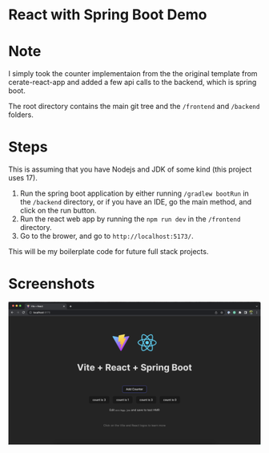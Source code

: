 # React with Spring Boot Demo

# Note
I simply took the counter implementaion from the the original template from cerate-react-app and added a few api calls to the backend, which is spring boot.

The root directory contains the main git tree and the `/frontend` and `/backend` folders. 


# Steps
This is assuming that you have Nodejs and JDK of some kind (this project uses 17).

1. Run the spring boot application by either running ```/gradlew bootRun``` in the ```/backend``` directory, or if you have an IDE, go the main method, and click on the run button.
2. Run the react web app by running the `npm run dev` in the `/frontend` directory.
3. Go to the brower, and go to `http://localhost:5173/`.

This will be my boilerplate code for future full stack projects.

# Screenshots
![Screenshots](screenshots/react_springboot.png)
